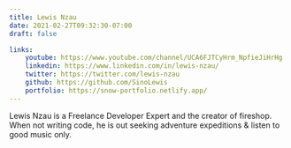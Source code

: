 ```yaml
---
title: Lewis Nzau
date: 2021-02-27T09:32:30-07:00
draft: false

links: 
    youtube: https://www.youtube.com/channel/UCA6FJTCyHrm_NpfieJiHrHg
    linkedin: https://www.linkedin.com/in/lewis-nzau/
    twitter: https://twitter.com/lewis-nzau
    github: https://github.com/SinoLewis
    portfolio: https://snow-portfolio.netlify.app/
---
```


Lewis Nzau is a Freelance Developer Expert and the creator of fireshop. When not writing code, he is out seeking adventure expeditions & listen to good music only. 
